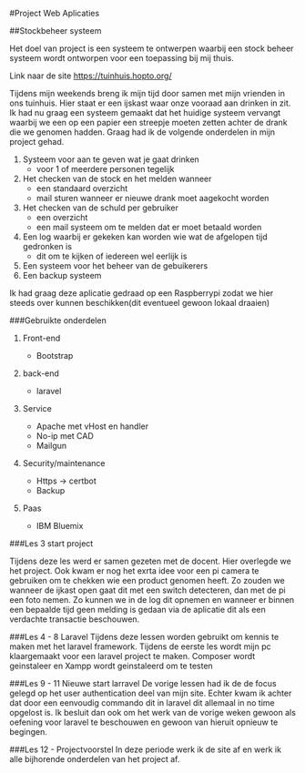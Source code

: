#Project Web Aplicaties 

##Stockbeheer systeem

Het doel van project is een systeem te ontwerpen waarbij een stock beheer systeem wordt ontworpen voor een toepassing bij mij thuis.

Link naar de site https://tuinhuis.hopto.org/

Tijdens mijn weekends breng ik mijn tijd door samen met mijn vrienden in ons tuinhuis. Hier staat er een ijskast waar onze vooraad aan drinken in zit.
Ik had nu graag een systeem gemaakt dat het huidige systeem vervangt waarbij we een op een papier een streepje moeten zetten achter de drank die we genomen hadden.
Graag had ik de volgende onderdelen in mijn project gehad.

1. Systeem voor aan te geven wat je gaat drinken	
	- voor 1 of meerdere personen tegelijk
2. Het checken van de stock en het melden wanneer 
	- een standaard overzicht
	- mail sturen wanneer er nieuwe drank moet aagekocht worden
3. Het checken van de schuld per gebruiker
	- een overzicht
	- een mail systeem om te melden dat er moet betaald worden
4. Een log waarbij er gekeken kan worden wie wat de afgelopen tijd gedronken is
	- dit om te kijken of iedereen wel eerlijk is
5. Een systeem voor het beheer van de gebuikerers 
6. Een backup systeem

Ik had graag deze aplicatie gedraad op een Raspberrypi zodat we hier steeds over kunnen beschikken(dit eventueel gewoon lokaal draaien)

###Gebruikte onderdelen

1. Front-end 
	- Bootstrap
	
2. back-end
	- laravel
	
3. Service
	- Apache met vHost en handler
	- No-ip met CAD
	- Mailgun
	
4. Security/maintenance
	- Https -> certbot
	- Backup
	
5. Paas
	- IBM Bluemix
	
###Les 3 start project

Tijdens deze les werd er samen gezeten met de docent. Hier overlegde we het project.
Ook kwam er nog het exrta idee voor een pi camera te gebruiken om te chekken wie een product genomen heeft.
Zo zouden we wanneer de ijkast open gaat dit met een switch detecteren, dan met de pi een foto nemen.
Zo kunnen we in de log dit opnemen en wanneer er binnen een bepaalde tijd geen melding is gedaan via de aplicatie dit als een verdachte transactie beschouwen.

###Les 4 - 8 Laravel
Tijdens deze lessen worden gebruikt om kennis te maken met het laravel framework. Tijdens de eerste les wordt mijn pc klaargemaakt voor een laravel project te maken. Composer wordt geinstaleer en Xampp wordt geinstaleerd om te testen 

###Les 9 - 11 Nieuwe start larravel
De vorige lessen had ik de de focus gelegd op het user authentication deel van mijn site. Echter kwam ik achter dat door een eenvoudig commando dit in laravel dit allemaal in no time opgelost is. Ik besluit dan ook om het werk van de vorige weken gewoon als oefening voor laravel te beschouwen en gewoon van hieruit opnieuw te begingen.

###Les 12 - Projectvoorstel
In deze periode werk ik de site af en werk ik alle bijhorende onderdelen van het project af.
